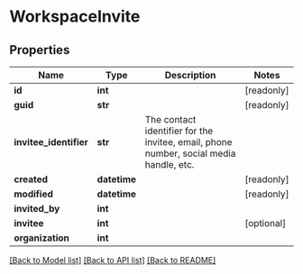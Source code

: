 # WorkspaceInvite


## Properties
Name | Type | Description | Notes
------------ | ------------- | ------------- | -------------
**id** | **int** |  | [readonly] 
**guid** | **str** |  | [readonly] 
**invitee_identifier** | **str** | The contact identifier for the invitee, email, phone number, social media handle, etc. | 
**created** | **datetime** |  | [readonly] 
**modified** | **datetime** |  | [readonly] 
**invited_by** | **int** |  | 
**invitee** | **int** |  | [optional] 
**organization** | **int** |  | 

[[Back to Model list]](../README.md#documentation-for-models) [[Back to API list]](../README.md#documentation-for-api-endpoints) [[Back to README]](../README.md)


